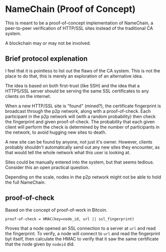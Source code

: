 # NameChain (Proof of Concept)

This is meant to be a proof-of-concept implementation of NameChain, a peer-to-peer verification of HTTP/SSL sites instead of the traditional CA system.

A blockchain may or may not be involved.

## Brief protocol explenation

I feel that it is pointless to list out the flaws of the CA system. This is not the place to do that, this is merely an exploration of an alternative idea.

The idea is based on both first-trust (like SSH) and the idea that a HTTPS/SSL server should be serving the same SSL certificates to any clients on the internet.

When a new HTTP/SSL site is "found" (mined?), the certificate fingerprint is broadcast through the p2p network, along with a proof-of-check. Each participant in the p2p network will (with a random probability) then check the fingerprint and given proof-of-check. The probability that each given client will perform the check is determined by the number of participants in the network, to avoid hugging new sites to death.

A new site can be found by anyone, not just it's owner. However, clients probably shouldn't automatically send out any new sites they encounter, as that would tell the whole network what this user is looking at.

Sites could be manually entered into the system, but that seems tedious. Consider this an open practical question.

Depending on the scale, nodes in the p2p network might not be able to hold the full NameChain. 

## proof-of-check

Based on the concept of proof-of-work in Bitcoin.

```
proof-of-check = HMAC(key=node_id, url || ssl_fingerprint)
```

Proves that a node opened an SSL connection to a server at `url` and read the fingerprint. To verify, a node will connect to `url` and read the fingerprint byt itself, then calculate the HMAC to verify that it saw the same certificate that the node given by `nodeid` did. 
